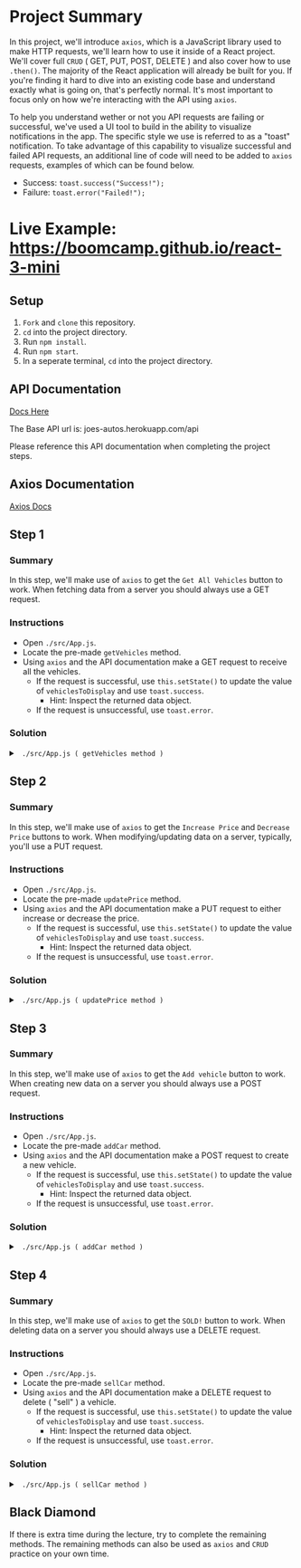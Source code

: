 # Project Summary

In this project, we'll introduce `axios`, which is a JavaScript library used to
make HTTP requests, we'll learn how to use it inside of a React project. We'll
cover full `CRUD` ( GET, PUT, POST, DELETE ) and also cover how to use
`.then()`. The majority of the React application will already be built for you.
If you're finding it hard to dive into an existing code base and understand
exactly what is going on, that's perfectly normal. It's most important to focus
only on how we're interacting with the API using `axios`.

To help you understand wether or not you API requests are failing or successful,
we've used a UI tool to build in the ability to visualize notifications in the
app. The specific style we use is referred to as a "toast" notification. To take
advantage of this capability to visualize successful and failed API requests, an
additional line of code will need to be added to `axios` requests, examples of
which can be found below.

- Success: `toast.success("Success!");`
- Failure: `toast.error("Failed!");`

# Live Example: https://boomcamp.github.io/react-3-mini

## Setup

1.  `Fork` and `clone` this repository.
2.  `cd` into the project directory.
3.  Run `npm install`.
4.  Run `npm start`.
5.  In a seperate terminal, `cd` into the project directory.

## API Documentation

[Docs Here](https://app.swaggerhub.com/apis-docs/DevMountain/Joes-Auto/1.0.0)

The Base API url is: joes-autos.herokuapp.com/api

Please reference this API documentation when completing the project steps.

## Axios Documentation

[Axios Docs](https://github.com/axios/axios)

## Step 1

### Summary

In this step, we'll make use of `axios` to get the `Get All Vehicles` button to
work. When fetching data from a server you should always use a GET request.

### Instructions

- Open `./src/App.js`.
- Locate the pre-made `getVehicles` method.
- Using `axios` and the API documentation make a GET request to receive all the
  vehicles.
  - If the request is successful, use `this.setState()` to update the value of
    `vehiclesToDisplay` and use `toast.success`.
    - Hint: Inspect the returned data object.
  - If the request is unsuccessful, use `toast.error`.

### Solution

<details>

<summary> <code> ./src/App.js ( getVehicles method ) </code> </summary>

```js
getVehicles() {
  axios
    .get('https://joes-autos.herokuapp.com/api/vehicles')
    .then(response => {
      toast.success('Successfully got vehicles');
      this.setState({ vehiclesToDisplay: response.data })
    })
    .catch(() => toast.error('Failed to fetch vehicles'))
}
```

</details>

## Step 2

### Summary

In this step, we'll make use of `axios` to get the `Increase Price` and
`Decrease Price` buttons to work. When modifying/updating data on a server,
typically, you'll use a PUT request.

### Instructions

- Open `./src/App.js`.
- Locate the pre-made `updatePrice` method.
- Using `axios` and the API documentation make a PUT request to either increase
  or decrease the price.
  - If the request is successful, use `this.setState()` to update the value of
    `vehiclesToDisplay` and use `toast.success`.
    - Hint: Inspect the returned data object.
  - If the request is unsuccessful, use `toast.error`.

### Solution

<details>

<summary> <code> ./src/App.js ( updatePrice method ) </code> </summary>

```js
updatePrice( priceChange, id ) {
  axios
    .put(`https://joes-autos.herokuapp.com/api/vehicles/${id}/${priceChange}`)
    .then(response => {
      toast.success('Successfully updated price');
      this.setState({ vehiclesToDisplay: response.data.vehicles });
    })
    .catch(() => toast.error('Failed to update price'));
}
```

</details>

## Step 3

### Summary

In this step, we'll make use of `axios` to get the `Add vehicle` button to work.
When creating new data on a server you should always use a POST request.

### Instructions

- Open `./src/App.js`.
- Locate the pre-made `addCar` method.
- Using `axios` and the API documentation make a POST request to create a new
  vehicle.
  - If the request is successful, use `this.setState()` to update the value of
    `vehiclesToDisplay` and use `toast.success`.
    - Hint: Inspect the returned data object.
  - If the request is unsuccessful, use `toast.error`.

### Solution

<details>

<summary> <code> ./src/App.js ( addCar method ) </code> </summary>

```js
addCar() {
  let newCar = {
    make: this.make.value,
    model: this.model.value,
    color: this.color.value,
    year: this.year.value,
    price: this.price.value
  };

  axios
    .post('https://joes-autos.herokuapp.com/api/vehicles', newCar)
    .then(results => {
      toast.success('Successfully added vehicle.');
      this.setState({ vehiclesToDisplay: results.data.vehicles });
    })
    .catch(() => toast.error('Failed to add new vehicle.'));
}
```

</details>

## Step 4

### Summary

In this step, we'll make use of `axios` to get the `SOLD!` button to work. When
deleting data on a server you should always use a DELETE request.

### Instructions

- Open `./src/App.js`.
- Locate the pre-made `sellCar` method.
- Using `axios` and the API documentation make a DELETE request to delete (
  "sell" ) a vehicle.
  - If the request is successful, use `this.setState()` to update the value of
    `vehiclesToDisplay` and use `toast.success`.
    - Hint: Inspect the returned data object.
  - If the request is unsuccessful, use `toast.error`.

### Solution

<details>

<summary> <code> ./src/App.js ( sellCar method ) </code> </summary>

```js
sellCar( id ) {
  axios
    .delete(`https://joes-autos.herokuapp.com/api/vehicles/${id}`)
    .then(results => {
      toast.success('Successfully sold car.');
      this.setState({ vehiclesToDisplay: results.data.vehicles });
    })
    .catch(() => toast.error('Failed at selling car.'));
}
```

</details>

## Black Diamond

If there is extra time during the lecture, try to complete the remaining
methods. The remaining methods can also be used as `axios` and `CRUD` practice
on your own time.
